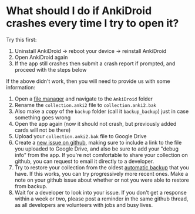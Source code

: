 # What should I do if AnkiDroid **crashes** every time I try to open it?

Try this first:
1. Uninstall AnkiDroid -> reboot your device -> reinstall AnkiDroid
1. Open AnkiDroid again
1. If the app still crashes then submit a crash report if prompted, and proceed with the steps below

If the above didn't work, then you will need to provide us with some information:
1. Open a [file manager](https://github.com/ankidroid/Anki-Android/wiki/FAQ#which-file-manager-should-i-use) and navigate to the `AnkiDroid` folder
1. Rename the `collection.anki2` file to `collection.anki2.bak`
1. Also make a *copy* of the `backup` folder (call it `backup_backup`) just in case something goes wrong
1. Open the app again (now it should not crash, but previously added cards will not be there)
1. Upload your `collection.anki2.bak` file to Google Drive
1. Create a [new issue on github](https://github.com/ankidroid/Anki-Android/issues/new), making sure to include a link to the file you uploaded to Google Drive, and also be sure to add your "debug info" from the app. If you're not comfortable to share your collection on github, you can request to email it directly to a developer.
1. Try to restore your collection from the oldest [automatic backup](https://docs.ankidroid.org/manual.html#backups) that you have. If this works, you can try progressively more recent ones. Make a note on your github issue about whether or not you were able to restore from backup.
1. Wait for a developer to look into your issue. If you don't get a response within a week or two, please post a reminder in the same github thread, as all developers are volunteers with jobs and busy lives.
